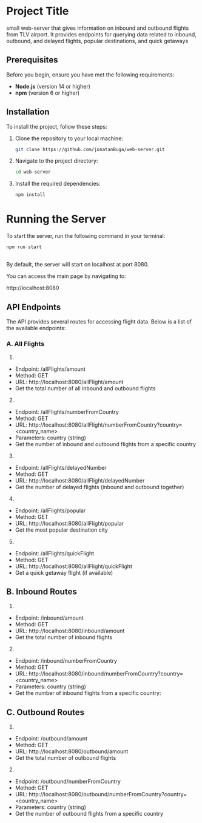 # Project Title

small web-server that gives information on inbound and outbound flights from TLV airport.
It provides endpoints for querying data related to inbound, outbound, and delayed flights, popular destinations, and quick getaways

## Prerequisites

Before you begin, ensure you have met the following requirements:

- **Node.js** (version 14 or higher)
- **npm** (version 6 or higher)

## Installation

To install the project, follow these steps:

1. Clone the repository to your local machine:
    ```bash
    git clone https://github.com/jonatanBuga/web-server.git
    ```

2. Navigate to the project directory:
    ```bash
    cd web-server
    ```

3. Install the required dependencies:
    ```bash
    npm install
    ```



# Running the Server

To start the server, run the following command in your terminal:

```bash
npm run start

```

## 

By default, the server will start on localhost at port 8080.

You can access the main page by navigating to:

http://localhost:8080

## API Endpoints

The API provides several routes for accessing flight data. Below is a list of the available endpoints:

### A. All Flights


1. 
- Endpoint: /allFlights/amount
- Method: GET
- URL: http://localhost:8080/allFlight/amount
- Get the total number of all inbound and outbound flights


2. 
- Endpoint: /allFlights/numberFromCountry
- Method: GET
- URL: http://localhost:8080/allFlight/numberFromCountry?country=<country_name>
- Parameters: country (string)
- Get the number of inbound and outbound flights from a specific country

3. 
- Endpoint: /allFlights/delayedNumber
- Method: GET
- URL: http://localhost:8080/allFlight/delayedNumber
- Get the number of delayed flights (inbound and outbound together)

4. 
- Endpoint: /allFlights/popular
- Method: GET
- URL: http://localhost:8080/allFlight/popular
- Get the most popular destination city


5. 
- Endpoint: /allFlights/quickFlight
- Method: GET
- URL: http://localhost:8080/allFlight/quickFlight
- Get a quick getaway flight (if available)

## B. Inbound Routes

1. 

- Endpoint: /inbound/amount
- Method: GET
- URL: http://localhost:8080/inbound/amount
- Get the total number of inbound flights


2. 
- Endpoint: /inbound/numberFromCountry
- Method: GET
- URL: http://localhost:8080/inbound/numberFromCountry?country=<country_name>
- Parameters: country (string)
- Get the number of inbound flights from a specific country:


## C. Outbound Routes

1. 
- Endpoint: /outbound/amount
- Method: GET
- URL: http://localhost:8080/outbound/amount
- Get the total number of outbound flights

2. 
- Endpoint: /outbound/numberFromCountry
- Method: GET
- URL: http://localhost:8080/outbound/numberFromCountry?country=<country_name>
- Parameters: country (string)
- Get the number of outbound flights from a specific country
